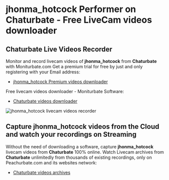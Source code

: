 # jhonma_hotcock Performer on Chaturbate - Free LiveCam videos downloader

## Chaturbate Live Videos Recorder

Monitor and record livecam videos of **jhonma_hotcock** from **Chaturbate** with Moniturbate.com
Get a premium trial for free by just and only registering with your Email address:
* [jhonma_hotcock Premium videos downloader](https://moniturbate.com/request-demo-licence-key.html)

Free livecam videos downloader - Moniturbate Software:
* [Chaturbate videos downloader](https://moniturbate.com/moniturbate-download-software.html)

![jhonma_hotcock livecam videos recorder](https://peachurnet.com/templates/moniturbate-software.png)


## Capture jhonma_hotcock videos from the Cloud and watch your recordings on Streaming

Without the need of downloading a software, capture **jhonma_hotcock** livecam videos from **Chaturbate** 100% online.
Watch Livecam archives from **Chaturbate** unlimitedly from thousands of existing recordings, only on Peachurbate.com and its websites network:
* [Chaturbate videos archives](https://peachurnet.com/)